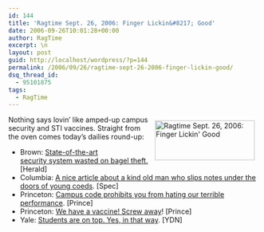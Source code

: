 ```yaml
---
id: 144
title: 'Ragtime Sept. 26, 2006: Finger Lickin&#8217; Good'
date: 2006-09-26T10:01:28+00:00
author: RagTime
excerpt: \n
layout: post
guid: http://localhost/wordpress/?p=144
permalink: /2006/09/26/ragtime-sept-26-2006-finger-lickin-good/
dsq_thread_id:
  - 95101875
tags:
  - RagTime
---
```

[<img width="200" vspace="10" hspace="10" height="80" border="0" align="right" src="http://www.ivygateblog.com/wp-content/uploads/2006/09/ragtime.jpg" alt="Ragtime Sept. 26, 2006: Finger Lickin' Good" />](http://www.ivygateblog.com/tags/ragtime/)Nothing says lovin&#8217; like amped-up campus security and STI vaccines. Straight from the oven comes today&#8217;s dailies round-up:

  * Brown:&nbsp;[State-of-the-art security&nbsp;system wasted on bagel theft.](http://media.www.browndailyherald.com/media/storage/paper472/news/2006/09/26/CampusNews/Ratty.Alarms.Intended.To.Stop.Free.GrabAndGo-2308143.shtml?sourcedomain=www.browndailyherald.com&MIIHost=media.collegepublisher.com) [Herald]
  * Columbia:&nbsp;<a target="_blank" href="http://media.www.columbiaspectator.com/media/storage/paper865/news/2006/09/26/News/Sophomores.And.Seniors-2308266.shtml?sourcedomain=www.columbiaspectator.com&MIIHost=media.collegepublisher.com" title="Students get screwed by landlords, while tenants get retirement plans.">A nice article about a kind&nbsp;old man who slips notes under the doors of young coeds</a>. [Spec]
  * Princeton: <a target="_blank" href="http://www.dailyprincetonian.com/archives/2006/09/26/opinion/15928.shtml" title="Sex on a Saturday Night (but bad sex.)">Campus code prohibits you from hating our terrible performance</a>. [Prince]
  * Princeton: <a target="_blank" href="http://www.dailyprincetonian.com/archives/2006/09/26/news/15933.shtml" title="Naw baby. I got cootie shots. It's fine.">We have a vaccine! Screw away</a>! [Prince]
  * Yale: <a target="_blank" href="http://www.yaledailynews.com/Article.aspx?ArticleID=33412" title="Sex Week at Yale not just one night stand.">Students are on top. Yes, in that way</a>. [YDN]
